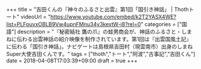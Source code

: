 +++
title =  "吉田くんの『神々のふるさと出雲』第1回「国引き神話」 | Thothトート"
videoUrl = "https://www.youtube.com/embed/k2T2YASX4WE?list=PLFpuvxOBLB9Vw4upnFMnu34y3kextW-j8?rel=0"
categories = ["国語"]
description = "『秘密結社 鷹の爪』の蛙男商会が、神話のふるさと・しまねに伝わる出雲神話の紹介映像を制作されています。第1回は『出雲国風土記』に伝わる「国引き神話」。ナビゲートは島根県吉田村（現雲南市）出身のしまねSuper大使吉田くんです。"
tags = ["thoth","トート","阿波","古事記","吉田くん"]
date = 2018-04-08T17:03:39+09:00
draft = true
+++

